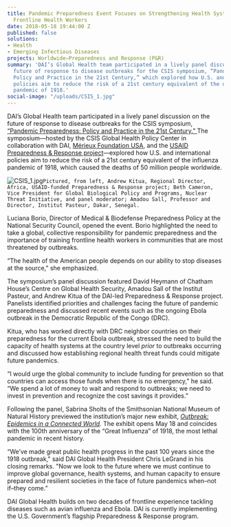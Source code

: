 ```yaml
---
title: Pandemic Preparedness Event Focuses on Strengthening Health Systems and Supporting
  Frontline Health Workers
date: 2018-05-18 19:44:00 Z
published: false
solutions:
- Health
- Emerging Infectious Diseases
projects: Worldwide—Preparedness and Response (P&R)
summary: 'DAI’s Global Health team participated in a lively panel discussion on the
  future of response to disease outbreaks for the CSIS symposium, “Pandemic Preparedness:
  Policy and Practice in the 21st Century,” which explored how U.S. and international
  policies aim to reduce the risk of a 21st century equivalent of the deadly influenza
  pandemic of 1918.'
social-image: "/uploads/CSIS_1.jpg"
---
```


DAI’s Global Health team participated in a lively panel discussion on the future of response to disease outbreaks for the CSIS symposium, [“Pandemic Preparedness: Policy and Practice in the 21st Century.” ](https://www.csis.org/events/pandemic-preparedness-policy-and-practice-21st-century)The symposium—hosted by the CSIS Global Health Policy Center in collaboration with DAI, [Mérieux Foundation USA](http://www.fondation-merieuxusa.org/), and the [USAID Preparedness & Response project](http://preparednessandresponse.org/)—explored how U.S. and international policies aim to reduce the risk of a 21st century equivalent of the influenza pandemic of 1918, which caused the deaths of 50 million people worldwide.

![CSIS_1.jpg](/uploads/CSIS_1.jpg)`Pictured, from left, Andrew Kitua, Regional Director, Africa, USAID-funded Preparedness & Response project; Beth Cameron, Vice President for Global Biological Policy and Programs, Nuclear Threat Initiative, and panel moderator; Amadou Sall, Professor and Director, Institut Pasteur, Dakar, Senegal.`

Luciana Borio, Director of Medical & Biodefense Preparedness Policy at the National Security Council, opened the event. Borio highlighted the need to take a global, collective responsibility for pandemic preparedness and the importance of training frontline health workers in communities that are most threatened by outbreaks.

“The health of the American people depends on our ability to stop diseases at the source," she emphasized.

The symposium’s panel discussion featured David Heymann of Chatham House’s Centre on Global Health Security, Amadou Sall of the Institut Pasteur, and Andrew Kitua of the DAI-led Preparedness & Response project. Panelists identified priorities and challenges facing the future of pandemic preparedness and discussed recent events such as the ongoing Ebola outbreak in the Democratic Republic of the Congo (DRC).

Kitua, who has worked directly with DRC neighbor countries on their preparedness for the current Ebola outbreak, stressed the need to build the capacity of health systems at the country level *prior* to outbreaks occurring and discussed how establishing regional health threat funds could mitigate future pandemics.

“I would urge the global community to include funding for prevention so that countries can access those funds when there is no emergency,” he said. “We spend a lot of money to wait and respond to outbreaks; we need to invest in prevention and recognize the cost savings it provides.”

Following the panel, Sabrina Sholts of the Smithsonian National Museum of Natural History previewed the institution’s major new exhibit, *[Outbreak: Epidemics in a Connected World](https://naturalhistory.si.edu/exhibits/outbreak/).* The exhibit opens May 18 and coincides with the 100th anniversary of the “Great Influenza” of 1918, the most lethal pandemic in recent history.

“We’ve made great public health progress in the past 100 years since the 1918 outbreak," said DAI Global Health President Chris LeGrand in his closing remarks. "Now we look to the future where we must continue to improve global governance, health systems, and human capacity to ensure prepared and resilient societies in the face of future pandemics when–not if–they come.”

DAI Global Health builds on two decades of frontline experience tackling diseases such as avian influenza and Ebola. DAI is currently implementing the U.S. Government’s flagship Preparedness & Response program.